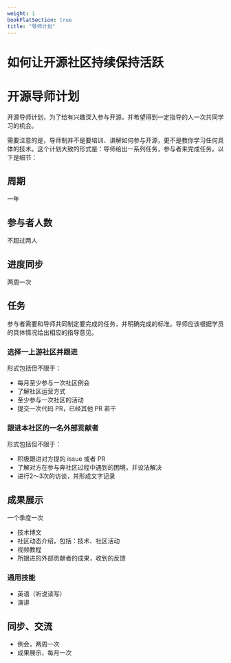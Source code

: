 ```yaml
---
weight: 1
bookFlatSection: true
title: "导师计划"
---
```


# 如何让开源社区持续保持活跃

# 开源导师计划

开源导师计划，为了给有兴趣深入参与开源，并希望得到一定指导的人一次共同学习的机会。

需要注意的是，导师制并不是要培训、讲解如何参与开源，更不是教你学习任何具体的技术。这个计划大致的形式是：导师给出一系列任务，参与者来完成任务。以下是细节：

## 周期
一年

## 参与者人数
不超过两人

## 进度同步
两周一次

## 任务
参与者需要和导师共同制定要完成的任务，并明确完成的标准。导师应该根据学员的具体情况给出相应的指导意见。

### 选择一上游社区并跟进
形式包括但不限于：
* 每月至少参与一次社区例会
* 了解社区运营方式
* 至少参与一次社区的活动
* 提交一次代码 PR，已经其他 PR 若干

### 跟进本社区的一名外部贡献者
形式包括但不限于：
* 积极跟进对方提的 issue 或者 PR
* 了解对方在参与奔社区过程中遇到的困境，并设法解决
* 进行2～3次的访谈，并形成文字记录

## 成果展示
一个季度一次

* 技术博文
* 社区动态介绍，包括：技术、社区活动
* 视频教程
* 所跟进的外部贡献者的成果，收到的反馈

### 通用技能
* 英语（听说读写）
* 演讲

## 同步、交流
* 例会，两周一次
* 成果展示，每月一次
